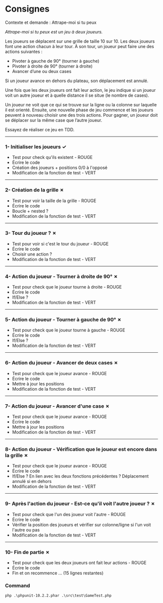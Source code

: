 # Consignes
Contexte et demande : Attrape-moi si tu peux

*Attrape-moi si tu peux est un jeu à deux joueurs.*

Les joueurs se déplacent sur une grille de taille 10 sur 10.
Les deux joueurs font une action chacun à leur tour.
À son tour, un joueur peut faire une des actions suivantes :
- Pivoter à gauche de 90° (tourner à gauche)
- Pivoter à droite de 90° (tourner à droite)
- Avancer d’une ou deux cases

Si un joueur avance en dehors du plateau, son déplacement est annulé.

Une fois que les deux joueurs ont fait leur action, le jeu indique si un joueur voit un autre joueur et à quelle distance il se situe (le nombre de cases).

Un joueur ne voit que ce qui se trouve sur la ligne ou la colonne sur laquelle il est orienté.
Ensuite, une nouvelle phase de jeu commence et les joueurs peuvent à nouveau choisir une des trois actions.
Pour gagner, un joueur doit se déplacer sur la même case que l’autre joueur.


Essayez de réaliser ce jeu en TDD.

---

### 1- Initialiser les joueurs &check;
- Test pour check qu'ils existent - ROUGE
- Écrire le code
- Création des joueurs + positions 0/0 à l'opposé
- Modification de la fonction de test - VERT
---

### 2- Création de la grille &cross;
- Test pour voir la taille de la grille - ROUGE
- Écrire le code
- Boucle + nested ?
- Modification de la fonction de test - VERT

---

### 3- Tour du joueur ? &cross;
- Test pour voir si c'est le tour du joueur - ROUGE
- Écrire le code
- Choisir une action ?
- Modification de la fonction de test - VERT

---

### 4- Action du joueur - Tourner à droite de 90° &cross;
- Test pour check que le joueur tourne à droite - ROUGE
- Écrire le code
- If/Else ?
- Modification de la fonction de test - VERT

---

### 5- Action du joueur - Tourner à gauche de 90° &cross;
- Test pour check que le joueur tourne à gauche - ROUGE
- Écrire le code
- If/Else ?
- Modification de la fonction de test - VERT

---

### 6- Action du joueur - Avancer de deux cases &cross;
- Test pour check que le joueur avance - ROUGE
- Écrire le code
- Mettre à jour les positions
- Modification de la fonction de test - VERT

---

### 7- Action du joueur - Avancer d'une case &cross;
- Test pour check que le joueur avance - ROUGE
- Écrire le code
- Mettre à jour les positions
- Modification de la fonction de test - VERT

---

### 8- Action du joueur - Vérification que le joueur est encore dans la grille &cross;
- Test pour check que le joueur avance - ROUGE
- Écrire le code
- If/Else ? En lien avec les deux fonctions précédentes ? Déplacement annulé si en dehors
- Modification de la fonction de test - VERT

---

### 9- Après l'action du joueur - Est-ce qu'il voit l'autre joueur ? &cross;
- Test pour check que l'un des joueur voit l'autre - ROUGE
- Écrire le code
- Vérifier la position des joueurs et vérifier sur colonne/ligne si l'un voit l'autre ou pas
- Modification de la fonction de test - VERT

---

### 10- Fin de partie &cross;
- Test pour check que les deux joueurs ont fait leur actions - ROUGE
- Écrire le code
- Fin et on recommence
... (15 lignes restantes)

### Command 

``` php .\phpunit-10.2.2.phar .\src\test\GameTest.php ```